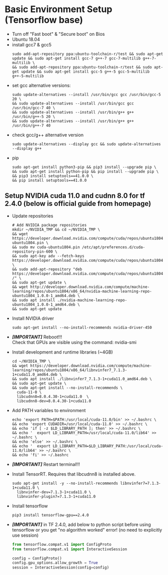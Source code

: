 # Basic Environment Setup (Tensorflow base)
* Turn off "Fast boot" & "Secure boot" on Bios
* Ubuntu 18.04  
* install gcc7 & gcc5
  ```console
  sudo add-apt-repository ppa:ubuntu-toolchain-r/test && sudo apt-get update && sudo apt-get install gcc-7 g++-7 gcc-7-multilib g++-7-multilib \
  && sudo add-apt-repository ppa:ubuntu-toolchain-r/test && sudo apt-get update && sudo apt-get install gcc-5 g++-5 gcc-5-multilib g++-5-multilib  
  ```
* set gcc alternative versions:  
  ```console
  sudo update-alternatives --install /usr/bin/gcc gcc /usr/bin/gcc-5 20 \
  && sudo update-alternatives --install /usr/bin/gcc gcc /usr/bin/gcc-7 40 \
  && sudo update-alternatives --install /usr/bin/g++ g++ /usr/bin/g++-5 20 \
  && sudo update-alternatives --install /usr/bin/g++ g++ /usr/bin/g++-7 40  
  ```
* check gcc/g++ alternative version  
  ```console
  sudo update-alternatives --display gcc && sudo update-alternatives --display g++  
  ```
* pip
  ```console
  sudo apt-get install python3-pip && pip3 install --upgrade pip \
  && sudo apt-get install python-pip && pip install --upgrade pip \
  && pip3 install setuptools==41.0.0 \
  && pip install setuptools==41.0.0  
  ```

## Setup NVIDIA cuda 11.0 and cudnn 8.0 for tf 2.4.0 (below is official guide from homepage)

* Update repositories
  ```console
  # Add NVIDIA package repositories
  mkdir ~/NVIDIA_TMP && cd ~/NVIDIA_TMP \
  && wget https://developer.download.nvidia.com/compute/cuda/repos/ubuntu1804/x86_64/cuda-ubuntu1804.pin \
  && sudo mv cuda-ubuntu1804.pin /etc/apt/preferences.d/cuda-repository-pin-600 \
  && sudo apt-key adv --fetch-keys https://developer.download.nvidia.com/compute/cuda/repos/ubuntu1804/x86_64/7fa2af80.pub \
  && sudo add-apt-repository "deb https://developer.download.nvidia.com/compute/cuda/repos/ubuntu1804/x86_64/ /" \
  && sudo apt-get update \
  && wget http://developer.download.nvidia.com/compute/machine-learning/repos/ubuntu1804/x86_64/nvidia-machine-learning-repo-ubuntu1804_1.0.0-1_amd64.deb \
  && sudo apt install ./nvidia-machine-learning-repo-ubuntu1804_1.0.0-1_amd64.deb \
  && sudo apt-get update
  ```

* Install NVIDIA driver
  ```console
  sudo apt-get install --no-install-recommends nvidia-driver-450
  ```
* ***[IMPORTANT]*** Reboot!!!  
  Check that GPUs are visible using the command: nvidia-smi


* Install development and runtime libraries (~4GB)
  ```console
  cd ~/NVIDIA_TMP \
  && wget https://developer.download.nvidia.com/compute/machine-learning/repos/ubuntu1804/x86_64/libnvinfer7_7.1.3-1+cuda11.0_amd64.deb \
  && sudo apt install ./libnvinfer7_7.1.3-1+cuda11.0_amd64.deb \
  && sudo apt-get update \
  && sudo apt-get install --no-install-recommends \
    cuda-11-0 \
    libcudnn8=8.0.4.30-1+cuda11.0  \
    libcudnn8-dev=8.0.4.30-1+cuda11.0
  ```

* Add PATH variables to environment
  ```console
  echo 'export PATH=$PATH:/usr/local/cuda-11.0/bin' >> ~/.bashrc \
  && echo 'export CUDADIR=/usr/local/cuda-11.0' >> ~/.bashrc \
  && echo 'if [ -z $LD_LIBRARY_PATH ]; then' >> ~/.bashrc \
  && echo '  export LD_LIBRARY_PATH=/usr/local/cuda-11.0/lib64' >> ~/.bashrc \
  && echo 'else' >> ~/.bashrc \
  && echo '  export LD_LIBRARY_PATH=$LD_LIBRARY_PATH:/usr/local/cuda-11.0/lib64' >> ~/.bashrc \
  && echo 'fi' >> ~/.bashrc  
  ```

* ***[IMPORTANT]*** Restart terminal!!!

* Install TensorRT. Requires that libcudnn8 is installed above.
  ```console
  sudo apt-get install -y --no-install-recommends libnvinfer7=7.1.3-1+cuda11.0 \
    libnvinfer-dev=7.1.3-1+cuda11.0 \
    libnvinfer-plugin7=7.1.3-1+cuda11.0
  ```

  
* Install tensorflow
  ```console
  pip3 install tensorflow-gpu==2.4.0
  ```

* ***[IMPORTANT]*** in TF 2.4.0, add below to python script before using tensorflow or you get "no algorithm worked" error! (no need to explicitly use session)
  ```python
  from tensorflow.compat.v1 import ConfigProto
  from tensorflow.compat.v1 import InteractiveSession

  config = ConfigProto()
  config.gpu_options.allow_growth = True
  session = InteractiveSession(config=config)
  ```
